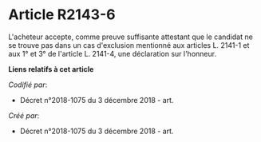# Article R2143-6

L'acheteur accepte, comme preuve suffisante attestant que le candidat ne se trouve pas dans un cas d'exclusion mentionné aux
articles L. 2141-1 et aux 1° et 3° de l'article L. 2141-4, une déclaration sur l'honneur.

**Liens relatifs à cet article**

_Codifié par_:

  - Décret n°2018-1075 du 3 décembre 2018 - art.

_Créé par_:

  - Décret n°2018-1075 du 3 décembre 2018 - art.
